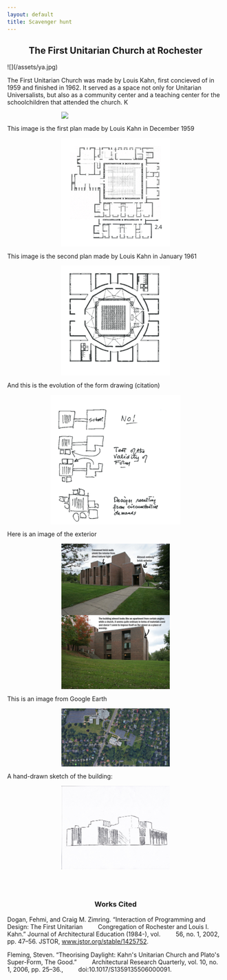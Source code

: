 ```yaml
---
layout: default
title: Scavenger hunt 
---
```

<style>
h2 {text-align:center;}
h3 {text-align:center;}
img {
	display: block;
	margin: 0 auto;
}
</style>


<h2> The First Unitarian Church at Rochester </h2>
![](/assets/ya.jpg)


The First Unitarian Church was made by Louis Kahn, first concieved of in 
1959 and finished in 1962. It served as a space not only for Unitarian 
Universalists, but also as a community center and a teaching center for 
the schoolchildren that attended the church. K

<img src="/assets/FormDrawing.jpg|" style="width:50%">


This image is the first plan made by Louis Kahn in December 1959 


<img src="/assets/FUCPlanI.PNG" alt="PlanI" style="width:50%;">

This image is the second plan made by Louis Kahn in January 1961

<img src="/assets/FUCPlanII.PNG" style="width:50%">

And this is the evolution of the form drawing (citation) 

<img src="/assets/FUCFormEvolution.PNG" style="width:60%">

Here is an image of the exterior 

<img src="/assets/exterior1.jpg" style="width:50%;">
<img src="/assets/exterior2.jpg" style="width:50%;">

This is an image from Google Earth 

<img src="/assets/1stUniChurchEarth.PNG" style="width:50%">

A hand-drawn sketch of the building:

<img src="/assets/FUCDrawing.jpg" style="width:50%">

<br></br>

### Works Cited

Dogan, Fehmi, and Craig M. Zimring. “Interaction of Programming and 
Design: The First Unitarian 
&nbsp;&nbsp;&nbsp;&nbsp;&nbsp;&nbsp;&nbsp;&nbsp;Congregation of 
Rochester and Louis I. 
Kahn.” Journal of Architectural Education (1984-), vol. 
&nbsp;&nbsp;&nbsp;&nbsp;&nbsp;&nbsp;&nbsp;&nbsp;56, no. 1, 2002, 
pp. 47–56. JSTOR, www.jstor.org/stable/1425752.


Fleming, Steven. “Theorising Daylight: Kahn's Unitarian Church and 
Plato's Super-Form, The Good.” 
&nbsp;&nbsp;&nbsp;&nbsp;&nbsp;&nbsp;&nbsp;&nbsp;Architectural Research 
Quarterly, vol. 
10, no. 1, 2006, pp. 25–36., 
&nbsp;&nbsp;&nbsp;&nbsp;&nbsp;&nbsp;&nbsp;&nbsp;doi:10.1017/S1359135506000091.
